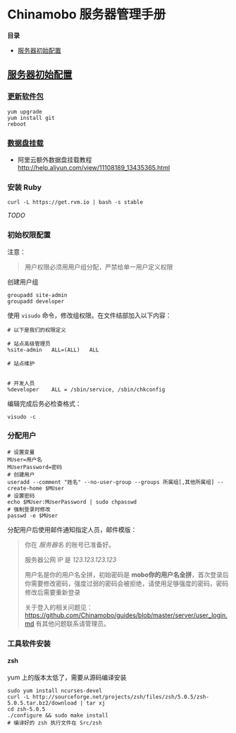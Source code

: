 Chinamobo 服务器管理手册
======

**目录**

* [服务器初始配置](#init)

[服务器初始配置](id:init)
----

### [更新软件包](id:yum-update)

```
yum upgrade
yum install git
reboot
```

### [数据盘挂载](id:mount)

* 阿里云额外数据盘挂载教程 http://help.aliyun.com/view/11108189_13435365.html

### 安装 Ruby

```
curl -L https://get.rvm.io | bash -s stable

```

*TODO*

### 初始权限配置

注意：
> 用户权限必须用用户组分配，严禁给单一用户定义权限

创建用户组

```
groupadd site-admin
groupadd developer
```

使用 `visudo` 命令，修改组权限。在文件结部加入以下内容：

```
# 以下是我们的权限定义

# 站点高级管理员
%site-admin   ALL=(ALL)   ALL

# 站点维护


# 开发人员
%developer    ALL = /sbin/service, /sbin/chkconfig

```

编辑完成后务必检查格式：

```
visudo -c
```

### 分配用户

```
# 设置变量
MUser=用户名
MUserPassword=密码
# 创建用户
useradd --comment "姓名" --no-user-group --groups 所属组[,其他所属组] --create-home $MUser
# 设置密码
echo $MUser:MUserPassword | sudo chpasswd
# 强制登录时修改
passwd -e $MUser
```

分配用户后使用邮件通知指定人员，邮件模版：

> 你在 *服务器名* 的账号已准备好。
> 
> 服务器公网 IP 是 *123.123.123.123*
> 
> 用户名是你的用户名全拼，初始密码是 **mobo你的用户名全拼**，首次登录后你需要修改密码，强度过弱的密码会被拒绝，请使用足够强度的密码，密码修改后需要重新登录
> 
> 关于登入的相关问题见：https://github.com/Chinamobo/guides/blob/master/server/user_login.md
> 有其他问题联系请管理员。


### 工具软件安装

#### zsh
yum 上的版本太低了，需要从源码编译安装

```
sudo yum install ncurses-devel
curl -L http://sourceforge.net/projects/zsh/files/zsh/5.0.5/zsh-5.0.5.tar.bz2/download | tar xj
cd zsh-5.0.5
./configure && sudo make install
# 编译好的 zsh 执行文件在 Src/zsh
```
